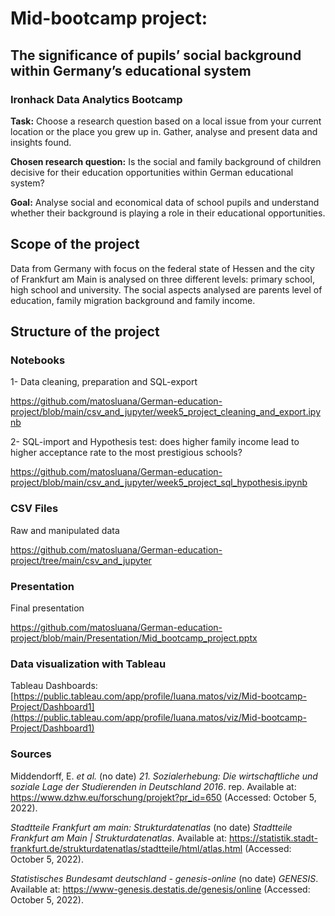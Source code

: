 
# Mid-bootcamp project:
## The significance of pupils’ social background within Germany’s educational system
###  Ironhack Data Analytics Bootcamp

**Task:** Choose a research question based on a local issue from your current location or the place you grew up in. Gather, analyse and present data and insights found.

**Chosen research question:** Is the social and family background of children decisive for their education opportunities within German educational system?

**Goal:** Analyse social and economical data of school pupils and understand whether their background is playing a role in their educational opportunities. 



## Scope of the project

Data from Germany with focus on the federal state of Hessen and the city of Frankfurt am Main is analysed on three different levels: primary school, high school and university. The social aspects analysed are parents level of education, family migration background and family income.


## Structure of the project

### Notebooks

1- Data cleaning, preparation and SQL-export

https://github.com/matosluana/German-education-project/blob/main/csv_and_jupyter/week5_project_cleaning_and_export.ipynb

2- SQL-import and Hypothesis test: does higher family income lead to higher acceptance rate to the most prestigious schools?

https://github.com/matosluana/German-education-project/blob/main/csv_and_jupyter/week5_project_sql_hypothesis.ipynb

### CSV Files

Raw and manipulated data

https://github.com/matosluana/German-education-project/tree/main/csv_and_jupyter

### Presentation

Final presentation

https://github.com/matosluana/German-education-project/blob/main/Presentation/Mid_bootcamp_project.pptx

### Data visualization with Tableau

Tableau Dashboards: [https://public.tableau.com/app/profile/luana.matos/viz/Mid-bootcamp-Project/Dashboard1](https://public.tableau.com/app/profile/luana.matos/viz/Mid-bootcamp-Project/Dashboard1)

### Sources

Middendorff, E. _et al._ (no date) _21. Sozialerhebung: Die wirtschaftliche und soziale Lage der Studierenden in Deutschland 2016_. rep. Available at: https://www.dzhw.eu/forschung/projekt?pr_id=650 (Accessed: October 5, 2022).

_Stadtteile Frankfurt am main: Strukturdatenatlas_ (no date) _Stadtteile Frankfurt am Main | Strukturdatenatlas_. Available at: https://statistik.stadt-frankfurt.de/strukturdatenatlas/stadtteile/html/atlas.html (Accessed: October 5, 2022).

_Statistisches Bundesamt deutschland - genesis-online_ (no date) _GENESIS_. Available at: https://www-genesis.destatis.de/genesis/online (Accessed: October 5, 2022).
